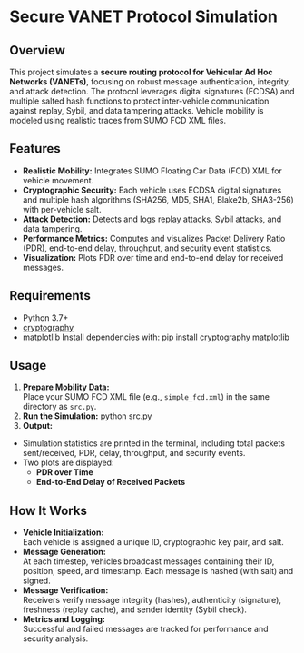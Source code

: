 # Secure VANET Protocol Simulation

## Overview
This project simulates a **secure routing protocol for Vehicular Ad Hoc Networks (VANETs)**, focusing on robust message authentication, integrity, and attack detection. The protocol leverages digital signatures (ECDSA) and multiple salted hash functions to protect inter-vehicle communication against replay, Sybil, and data tampering attacks. Vehicle mobility is modeled using realistic traces from SUMO FCD XML files.

## Features
- **Realistic Mobility:** Integrates SUMO Floating Car Data (FCD) XML for vehicle movement.
- **Cryptographic Security:** Each vehicle uses ECDSA digital signatures and multiple hash algorithms (SHA256, MD5, SHA1, Blake2b, SHA3-256) with per-vehicle salt.
- **Attack Detection:** Detects and logs replay attacks, Sybil attacks, and data tampering.
- **Performance Metrics:** Computes and visualizes Packet Delivery Ratio (PDR), end-to-end delay, throughput, and security event statistics.
- **Visualization:** Plots PDR over time and end-to-end delay for received messages.

## Requirements
- Python 3.7+
- [cryptography](https://pypi.org/project/cryptography/)
- matplotlib
Install dependencies with: pip install cryptography matplotlib

## Usage
1. **Prepare Mobility Data:**  
   Place your SUMO FCD XML file (e.g., `simple_fcd.xml`) in the same directory as `src.py`.
2. **Run the Simulation:**
    python src.py
3. **Output:**  
- Simulation statistics are printed in the terminal, including total packets sent/received, PDR, delay, throughput, and security events.
- Two plots are displayed:
  - **PDR over Time**
  - **End-to-End Delay of Received Packets**

## How It Works
- **Vehicle Initialization:**  
Each vehicle is assigned a unique ID, cryptographic key pair, and salt.
- **Message Generation:**  
At each timestep, vehicles broadcast messages containing their ID, position, speed, and timestamp. Each message is hashed (with salt) and signed.
- **Message Verification:**  
Receivers verify message integrity (hashes), authenticity (signature), freshness (replay cache), and sender identity (Sybil check).
- **Metrics and Logging:**  
Successful and failed messages are tracked for performance and security analysis.
